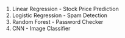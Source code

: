 1. Linear Regression - Stock Price Prediction
2. Logistic Regression - Spam Detection
3. Random Forest - Password Checker
4. CNN - Image Classifier
